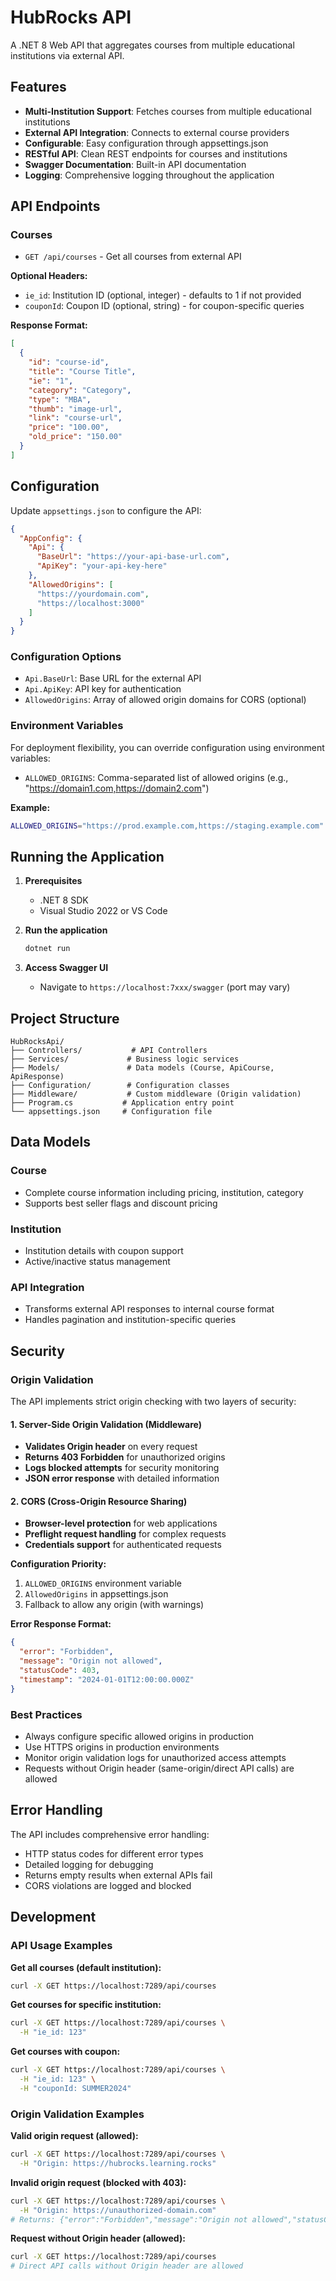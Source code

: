 # HubRocks API

A .NET 8 Web API that aggregates courses from multiple educational institutions via external API.

## Features

- **Multi-Institution Support**: Fetches courses from multiple educational institutions
- **External API Integration**: Connects to external course providers
- **Configurable**: Easy configuration through appsettings.json
- **RESTful API**: Clean REST endpoints for courses and institutions
- **Swagger Documentation**: Built-in API documentation
- **Logging**: Comprehensive logging throughout the application

## API Endpoints

### Courses
- `GET /api/courses` - Get all courses from external API

**Optional Headers:**
- `ie_id`: Institution ID (optional, integer) - defaults to 1 if not provided
- `couponId`: Coupon ID (optional, string) - for coupon-specific queries

**Response Format:**
```json
[
  {
    "id": "course-id",
    "title": "Course Title",
    "ie": "1",
    "category": "Category",
    "type": "MBA",
    "thumb": "image-url",
    "link": "course-url",
    "price": "100.00",
    "old_price": "150.00"
  }
]
```

## Configuration

Update `appsettings.json` to configure the API:

```json
{
  "AppConfig": {
    "Api": {
      "BaseUrl": "https://your-api-base-url.com",
      "ApiKey": "your-api-key-here"
    },
    "AllowedOrigins": [
      "https://yourdomain.com",
      "https://localhost:3000"
    ]
  }
}
```

### Configuration Options

- `Api.BaseUrl`: Base URL for the external API
- `Api.ApiKey`: API key for authentication
- `AllowedOrigins`: Array of allowed origin domains for CORS (optional)

### Environment Variables

For deployment flexibility, you can override configuration using environment variables:

- `ALLOWED_ORIGINS`: Comma-separated list of allowed origins (e.g., "https://domain1.com,https://domain2.com")

**Example:**
```bash
ALLOWED_ORIGINS="https://prod.example.com,https://staging.example.com"
```

## Running the Application

1. **Prerequisites**
   - .NET 8 SDK
   - Visual Studio 2022 or VS Code

2. **Run the application**
   ```bash
   dotnet run
   ```

3. **Access Swagger UI**
   - Navigate to `https://localhost:7xxx/swagger` (port may vary)

## Project Structure

```
HubRocksApi/
├── Controllers/           # API Controllers
├── Services/             # Business logic services
├── Models/               # Data models (Course, ApiCourse, ApiResponse)
├── Configuration/        # Configuration classes
├── Middleware/           # Custom middleware (Origin validation)
├── Program.cs           # Application entry point
└── appsettings.json     # Configuration file
```

## Data Models

### Course
- Complete course information including pricing, institution, category
- Supports best seller flags and discount pricing

### Institution
- Institution details with coupon support
- Active/inactive status management

### API Integration
- Transforms external API responses to internal course format
- Handles pagination and institution-specific queries

## Security

### Origin Validation

The API implements strict origin checking with two layers of security:

#### 1. Server-Side Origin Validation (Middleware)
- **Validates Origin header** on every request
- **Returns 403 Forbidden** for unauthorized origins
- **Logs blocked attempts** for security monitoring
- **JSON error response** with detailed information

#### 2. CORS (Cross-Origin Resource Sharing)
- **Browser-level protection** for web applications
- **Preflight request handling** for complex requests
- **Credentials support** for authenticated requests

**Configuration Priority:**
1. `ALLOWED_ORIGINS` environment variable
2. `AllowedOrigins` in appsettings.json
3. Fallback to allow any origin (with warnings)

**Error Response Format:**
```json
{
  "error": "Forbidden",
  "message": "Origin not allowed",
  "statusCode": 403,
  "timestamp": "2024-01-01T12:00:00.000Z"
}
```

### Best Practices

- Always configure specific allowed origins in production
- Use HTTPS origins in production environments
- Monitor origin validation logs for unauthorized access attempts
- Requests without Origin header (same-origin/direct API calls) are allowed

## Error Handling

The API includes comprehensive error handling:
- HTTP status codes for different error types
- Detailed logging for debugging
- Returns empty results when external APIs fail
- CORS violations are logged and blocked

## Development

### API Usage Examples

**Get all courses (default institution):**
```bash
curl -X GET https://localhost:7289/api/courses
```

**Get courses for specific institution:**
```bash
curl -X GET https://localhost:7289/api/courses \
  -H "ie_id: 123"
```

**Get courses with coupon:**
```bash
curl -X GET https://localhost:7289/api/courses \
  -H "ie_id: 123" \
  -H "couponId: SUMMER2024"
```

### Origin Validation Examples

**Valid origin request (allowed):**
```bash
curl -X GET https://localhost:7289/api/courses \
  -H "Origin: https://hubrocks.learning.rocks"
```

**Invalid origin request (blocked with 403):**
```bash
curl -X GET https://localhost:7289/api/courses \
  -H "Origin: https://unauthorized-domain.com"
# Returns: {"error":"Forbidden","message":"Origin not allowed","statusCode":403,"timestamp":"..."}
```

**Request without Origin header (allowed):**
```bash
curl -X GET https://localhost:7289/api/courses
# Direct API calls without Origin header are allowed
```
